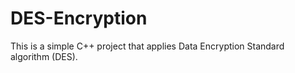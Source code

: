 # DES-Encryption
This is a simple C++ project that applies Data Encryption Standard algorithm (DES).
